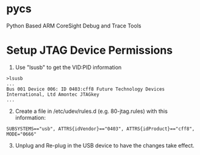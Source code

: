 # pycs
Python Based ARM CoreSight Debug and Trace Tools

# Setup JTAG Device Permissions

 1. Use "lsusb" to get the VID:PID information
```
>lsusb
...
Bus 001 Device 006: ID 0403:cff8 Future Technology Devices International, Ltd Amontec JTAGkey
...
```
 2. Create a file in /etc/udev/rules.d (e.g. 80-jtag.rules) with this information:
```
SUBSYSTEMS=="usb", ATTRS{idVendor}=="0403", ATTRS{idProduct}=="cff8", MODE="0666"
```
 3. Unplug and Re-plug in the USB device to have the changes take effect.
